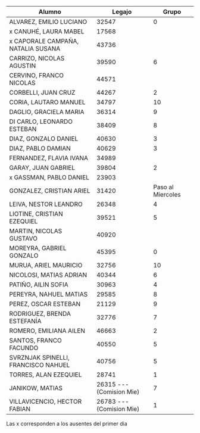 | Alumno |  Legajo |  Grupo |
|  --- |   ---  |   ---  |   
| ALVAREZ, EMILIO LUCIANO | 32547 |  0  |   
| x  CANUHÉ, LAURA MABEL | 17568 |    |
| x  CAPORALE CAMPAÑA, NATALIA SUSANA | 43736 |    |
| CARRIZO, NICOLAS AGUSTIN | 39590 | 6   |
| CERVINO, FRANCO NICOLAS | 44571 |    |
| CORBELLI, JUAN CRUZ | 44267 |  2  |
| CORIA, LAUTARO MANUEL | 34797 |  10  |
| DAGLIO, GRACIELA MARIA | 36314 |  9  |
| DI CARLO, LEONARDO ESTEBAN | 38409 |  8 |
| DIAZ, GONZALO DANIEL | 40630 | 3   |
| DIAZ, PABLO DAMIAN | 40629 |  3  |
| FERNANDEZ, FLAVIA IVANA | 34989 |    |
| GARAY, JUAN GABRIEL | 39804 | 2   |
| x GASSMAN, PABLO DANIEL | 23903 |    |
| GONZALEZ, CRISTIAN ARIEL | 31420 |  Paso al Miercoles   |
| LEIVA, NESTOR LEANDRO | 26348 |  4  |
| LIOTINE, CRISTIAN EZEQUIEL | 39521 | 5   |
| MARTIN, NICOLAS GUSTAVO | 40920 |    |
| MOREYRA, GABRIEL GONZALO | 45395 |  0  |
| MURUA, ARIEL MAURICIO | 32756 | 10   |
| NICOLOSI, MATIAS ADRIAN | 40344 |  6  |
| PATIÑO, AILIN SOFIA | 30963 |  4  |
| PEREYRA, NAHUEL MATIAS | 29585 |   8 |
| PEREZ, OSCAR ESTEBAN | 21129 | 9 |
| RODRIGUEZ, BRENDA ESTEFANÍA | 32776 |  7  |
| ROMERO, EMILIANA AILEN | 46663 | 2   |
| SANTOS, FRANCO FACUNDO | 40550 |  5  |
| SVRZNJAK SPINELLI, FRANCISCO NAHUEL | 40756 | 5   |
| TORRES, ALAN EZEQUIEL | 28741 |  1  |
| JANIKOW, MATIAS |  26315 --- (Comision Mie)| 7   | 
| VILLAVICENCIO, HECTOR FABIAN | 26783 --- (Comision Mie) | 1 |
 
Las x corresponden a los ausentes del primer dia